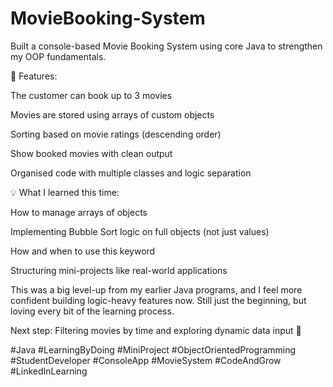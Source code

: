 # MovieBooking-System

 Built a console-based Movie Booking System using core Java to strengthen my OOP fundamentals.

📌 Features:

The customer can book up to 3 movies

Movies are stored using arrays of custom objects

Sorting based on movie ratings (descending order)

Show booked movies with clean output

Organised code with multiple classes and logic separation

💡 What I learned this time:

How to manage arrays of objects

Implementing Bubble Sort logic on full objects (not just values)

How and when to use this keyword

Structuring mini-projects like real-world applications

This was a big level-up from my earlier Java programs, and I feel more confident building logic-heavy features now. Still just the beginning, but loving every bit of the learning process.

Next step: Filtering movies by time and exploring dynamic data input 💪

#Java #LearningByDoing #MiniProject #ObjectOrientedProgramming #StudentDeveloper #ConsoleApp #MovieSystem #CodeAndGrow #LinkedInLearning
